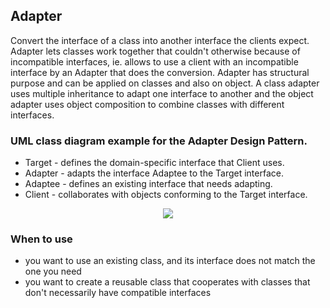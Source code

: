 ## Adapter

Convert the interface of a class into another interface the clients expect.
Adapter lets classes work together that couldn't otherwise because of
incompatible interfaces, ie. allows to use a client with an incompatible 
interface by an Adapter that does the conversion. Adapter has structural purpose
and can be applied on classes and also on object. A class adapter uses multiple 
inheritance to adapt one interface to another and the object adapter uses object 
composition to combine classes with different interfaces.


### UML class diagram example for the Adapter Design Pattern.

 - Target - defines the domain-specific interface that Client uses.
 - Adapter - adapts the interface Adaptee to the Target interface.
 - Adaptee - defines an existing interface that needs adapting.
 - Client - collaborates with objects conforming to the Target interface.

 
<p align="center">
<img 
src="https://github.com/walidAbbassi/Practical-Design-Patterns-in-modern-cpp/blob/master/Structural/Adapter/Adapter.PNG">
</p>

### When to use

* you want to use an existing class, and its interface does not match the one you need
* you want to create a reusable class that cooperates with classes that don't necessarily have compatible interfaces

